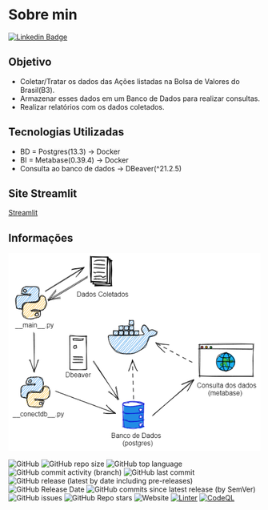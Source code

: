 # Sobre min

[![Linkedin Badge](https://img.shields.io/badge/-LinkedIn-blue?style=flat-square&logo=Linkedin&logoColor=white&link=https://www.linkedin.com/in/lucasalves-ast/)](https://www.linkedin.com/in/lucasalves-ast/)

## Objetivo

- Coletar/Tratar os dados das Ações listadas na Bolsa de Valores do Brasil(B3).
- Armazenar esses dados em um Banco de Dados para realizar consultas.
- Realizar relatórios com os dados coletados.

## Tecnologias Utilizadas

- BD = Postgres(13.3) -> Docker
- BI = Metabase(0.39.4) -> Docker
- Consulta ao banco de dados -> DBeaver(^21.2.5)

## Site Streamlit

[Streamlit](https://dadosfinanceirosb3.streamlit.app/)

## Informações

![ ](https://github.com/Prog-LucasAlves/PUB_Dados_Financeiros_B3/blob/main/Image/img01.png)

![GitHub](https://img.shields.io/github/license/Prog-LucasAlves/PUB_Dados_Financeiros_B3)
![GitHub repo size](https://img.shields.io/github/repo-size/Prog-LucasAlves/PUB_Dados_Financeiros_B3)
![GitHub top language](https://img.shields.io/github/languages/top/Prog-LucasAlves/PUB_Dados_Financeiros_B3)
![GitHub commit activity (branch)](https://img.shields.io/github/commit-activity/y/Prog-LucasAlves/PUB_Dados_Financeiros_B3)
![GitHub last commit](https://img.shields.io/github/last-commit/Prog-LucasAlves/PUB_Dados_Financeiros_B3)
![GitHub release (latest by date including pre-releases)](https://img.shields.io/github/v/release/Prog-LucasAlves/PUB_Dados_Financeiros_B3?include_prereleases)
![GitHub Release Date](https://img.shields.io/github/release-date/Prog-LucasAlves/PUB_Dados_Financeiros_B3)
![GitHub commits since latest release (by SemVer)](https://img.shields.io/github/commits-since/Prog-LucasAlves/PUB_Dados_Financeiros_B3/latest)
![GitHub issues](https://img.shields.io/github/issues/Prog-LucasAlves/PUB_Dados_Financeiros_B3)
![GitHub Repo stars](https://img.shields.io/github/stars/Prog-LucasAlves/PUB_Dados_Financeiros_B3?style=social)
![Website](https://img.shields.io/website?url=https%3A%2F%2Fdadosfinanceiros.streamlit.app%2F)
[![Linter](https://github.com/Prog-LucasAlves/PUB_Dados_Financeiros_B3/actions/workflows/linter.yml/badge.svg)](https://github.com/Prog-LucasAlves/PUB_Dados_Financeiros_B3/actions/workflows/linter.yml)
[![CodeQL](https://github.com/Prog-LucasAlves/PUB_Dados_Financeiros_B3/actions/workflows/codeql.yml/badge.svg)](https://github.com/Prog-LucasAlves/PUB_Dados_Financeiros_B3/actions/workflows/codeql.yml)
